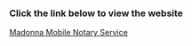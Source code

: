 ### Click the link below to view the website
[Madonna Mobile Notary Service](https://traplocz.github.io/madonna-mobile-notary-service/views/index.html)